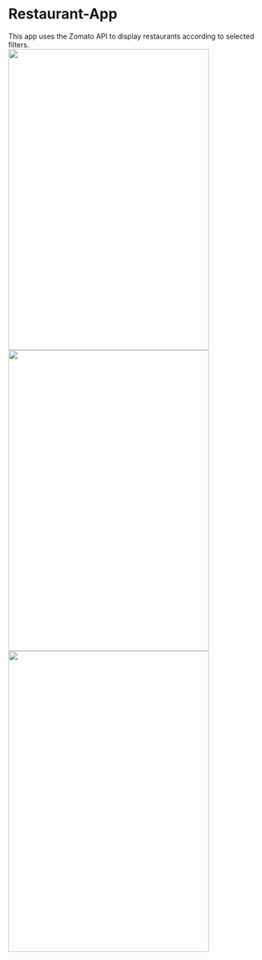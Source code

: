 # Restaurant-App
This app uses the Zomato API to display restaurants according to selected filters.
<br>
<img src="https://github.com/coolio-1/Restaurant-App/Screenshot_2018-04-07-21-22-24-896_com.coolio1.android.restaurant_app.png" width = "400" height = "600"/>
<br>
<img src="https://github.com/coolio-1/Restaurant-App/Screenshot_2018-04-07-21-22-58-518_com.coolio1.android.restaurant_app.png " width = "400" height = "600"/>
<br>
<img src="https://github.com/coolio-1/Restaurant-App/Screenshot_2018-04-07-21-23-44-547_com.coolio1.android.restaurant_app.png " width = "400" height = "600"/>
